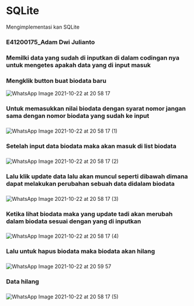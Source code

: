 # SQLite
Mengimplementasi kan SQLite
### E41200175_Adam Dwi Julianto
### Memilki data yang sudah di inputkan di dalam codingan nya untuk mengetes apakah data yang di input masuk
### Mengklik button buat biodata baru
![WhatsApp Image 2021-10-22 at 20 58 17](https://user-images.githubusercontent.com/81203366/138467271-17099f16-c976-4003-bcb8-eb295655c70c.jpeg)
###
### Untuk memasukkan nilai biodata dengan syarat nomor jangan sama dengan nomor biodata yang sudah ke input
###
![WhatsApp Image 2021-10-22 at 20 58 17 (1)](https://user-images.githubusercontent.com/81203366/138467390-509781c9-c27f-47ce-a833-5abc818f75c3.jpeg)
###
### Setelah input data biodata maka akan masuk di list biodata
###
![WhatsApp Image 2021-10-22 at 20 58 17 (2)](https://user-images.githubusercontent.com/81203366/138467447-9849a7e2-5cec-4e39-8e9d-4afb45c53737.jpeg)
###
### Lalu klik update data lalu akan muncul seperti dibawah dimana dapat melakukan perubahan sebuah data didalam biodata
###
![WhatsApp Image 2021-10-22 at 20 58 17 (3)](https://user-images.githubusercontent.com/81203366/138467510-de8c9ff0-d7c6-4d41-809c-66098b28a998.jpeg)
###
### Ketika lihat biodata maka yang update tadi akan merubah dalam biodata sesuai dengan yang di inputkan
###
![WhatsApp Image 2021-10-22 at 20 58 17 (4)](https://user-images.githubusercontent.com/81203366/138467568-f552b772-7122-4f7e-aff1-c6965f769955.jpeg)
###
### Lalu untuk hapus biodata maka biodata akan hilang
###
![WhatsApp Image 2021-10-22 at 20 59 57](https://user-images.githubusercontent.com/81203366/138467615-cdc769e7-2763-40f7-90bf-288b41bd1124.jpeg)
###
### Data hilang 
###
![WhatsApp Image 2021-10-22 at 20 58 17 (5)](https://user-images.githubusercontent.com/81203366/138467656-9dc2323e-628e-44b1-8438-2c8da379df75.jpeg)

